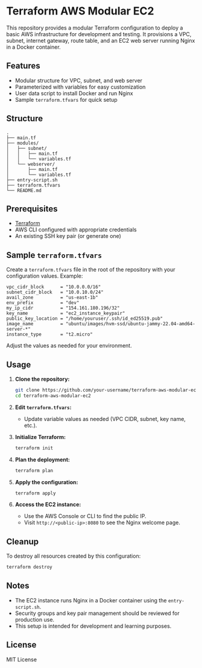# Terraform AWS Modular EC2

This repository provides a modular Terraform configuration to deploy a basic AWS infrastructure for development and testing. It provisions a VPC, subnet, internet gateway, route table, and an EC2 web server running Nginx in a Docker container.

## Features

- Modular structure for VPC, subnet, and web server
- Parameterized with variables for easy customization
- User data script to install Docker and run Nginx
- Sample `terraform.tfvars` for quick setup

## Structure

```
.
├── main.tf
├── modules/
│   ├── subnet/
│   │   ├── main.tf
│   │   └── variables.tf
│   └── webserver/
│       ├── main.tf
│       └── variables.tf
├── entry-script.sh
├── terraform.tfvars
└── README.md
```

## Prerequisites

- [Terraform](https://www.terraform.io/downloads)
- AWS CLI configured with appropriate credentials
- An existing SSH key pair (or generate one)


## Sample `terraform.tfvars`

Create a `terraform.tfvars` file in the root of the repository with your configuration values. Example:

```hcl
vpc_cidr_block      = "10.0.0.0/16"
subnet_cidr_block   = "10.0.10.0/24"
avail_zone          = "us-east-1b"
env_prefix          = "dev"
my_ip_cidr          = "154.161.180.196/32"
key_name            = "ec2_instance_keypair"
public_key_location = "/home/youruser/.ssh/id_ed25519.pub"
image_name          = "ubuntu/images/hvm-ssd/ubuntu-jammy-22.04-amd64-server-*"
instance_type       = "t2.micro"
```

Adjust the values as needed for your environment.

## Usage

1. **Clone the repository:**
   ```sh
   git clone https://github.com/your-username/terraform-aws-modular-ec2.git
   cd terraform-aws-modular-ec2
   ```

2. **Edit `terraform.tfvars`:**
   - Update variable values as needed (VPC CIDR, subnet, key name, etc.).

3. **Initialize Terraform:**
   ```sh
   terraform init
   ```

4. **Plan the deployment:**
   ```sh
   terraform plan
   ```

5. **Apply the configuration:**
   ```sh
   terraform apply
   ```

6. **Access the EC2 instance:**
   - Use the AWS Console or CLI to find the public IP.
   - Visit `http://<public-ip>:8080` to see the Nginx welcome page.

## Cleanup

To destroy all resources created by this configuration:
```sh
terraform destroy
```

## Notes

- The EC2 instance runs Nginx in a Docker container using the `entry-script.sh`.
- Security groups and key pair management should be reviewed for production use.
- This setup is intended for development and learning purposes.

## License

MIT License